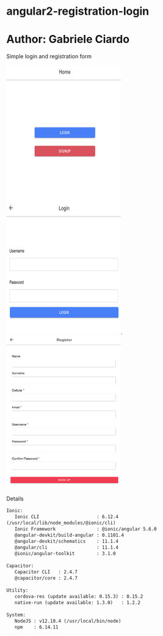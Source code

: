 # angular2-registration-login
# Author: Gabriele Ciardo

Simple  login and registration form 

<img src="https://github.com/Gaberiele/angular2-registration-login/blob/main/homepage.png" width="300" height="350">   <img src="https://github.com/Gaberiele/angular2-registration-login/blob/main/login.png" width="300" height="350">. <img src="https://github.com/Gaberiele/angular2-registration-login/blob/main/signup.png" width="300" height="400">

Details
```
Ionic:
   Ionic CLI                     : 6.12.4 (/usr/local/lib/node_modules/@ionic/cli)
   Ionic Framework               : @ionic/angular 5.6.0
   @angular-devkit/build-angular : 0.1101.4
   @angular-devkit/schematics    : 11.1.4
   @angular/cli                  : 11.1.4
   @ionic/angular-toolkit        : 3.1.0

Capacitor:
   Capacitor CLI   : 2.4.7
   @capacitor/core : 2.4.7

Utility:
   cordova-res (update available: 0.15.3) : 0.15.2
   native-run (update available: 1.3.0)   : 1.2.2

System:
   NodeJS : v12.18.4 (/usr/local/bin/node)
   npm    : 6.14.11
```
